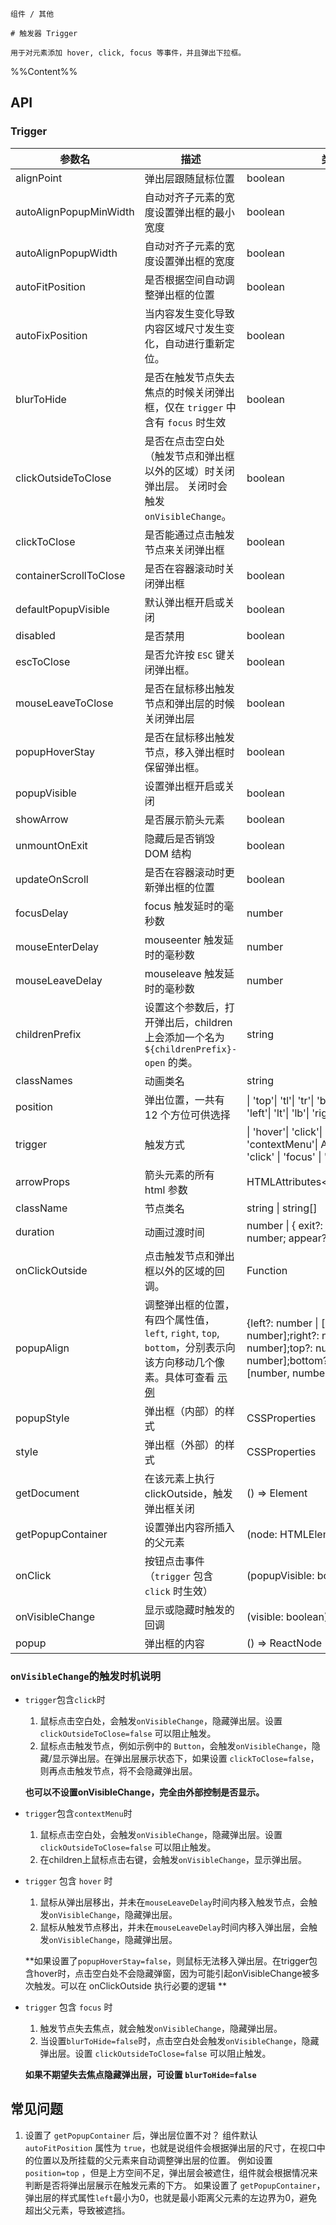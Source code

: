`````
组件 / 其他

# 触发器 Trigger

用于对元素添加 hover, click, focus 等事件，并且弹出下拉框。
`````

%%Content%%

## API

### Trigger

|参数名|描述|类型|默认值|版本|
|---|---|---|---|---|
|alignPoint|弹出层跟随鼠标位置|boolean |`-`|-|
|autoAlignPopupMinWidth|自动对齐子元素的宽度设置弹出框的最小宽度|boolean |`-`|-|
|autoAlignPopupWidth|自动对齐子元素的宽度设置弹出框的宽度|boolean |`-`|-|
|autoFitPosition|是否根据空间自动调整弹出框的位置|boolean |`true`|-|
|autoFixPosition|当内容发生变化导致内容区域尺寸发生变化，自动进行重新定位。|boolean |`true`|-|
|blurToHide|是否在触发节点失去焦点的时候关闭弹出框，仅在 `trigger` 中含有 `focus` 时生效|boolean |`true`|-|
|clickOutsideToClose|是否在点击空白处（触发节点和弹出框以外的区域）时关闭弹出层。 关闭时会触发 `onVisibleChange`。|boolean |`true`|-|
|clickToClose|是否能通过点击触发节点来关闭弹出框|boolean |`true`|-|
|containerScrollToClose|是否在容器滚动时关闭弹出框|boolean |`false`|2.34.0|
|defaultPopupVisible|默认弹出框开启或关闭|boolean |`-`|-|
|disabled|是否禁用|boolean |`-`|-|
|escToClose|是否允许按 `ESC` 键关闭弹出框。|boolean |`false`|-|
|mouseLeaveToClose|是否在鼠标移出触发节点和弹出层的时候关闭弹出层|boolean |`true`|2.22.0|
|popupHoverStay|是否在鼠标移出触发节点，移入弹出框时保留弹出框。|boolean |`true`|-|
|popupVisible|设置弹出框开启或关闭|boolean |`-`|-|
|showArrow|是否展示箭头元素|boolean |`-`|-|
|unmountOnExit|隐藏后是否销毁 DOM 结构|boolean |`true`|-|
|updateOnScroll|是否在容器滚动时更新弹出框的位置|boolean |`-`|2.32.0|
|focusDelay|focus 触发延时的毫秒数|number |`-`|-|
|mouseEnterDelay|mouseenter 触发延时的毫秒数|number |`100`|-|
|mouseLeaveDelay|mouseleave 触发延时的毫秒数|number |`100`|-|
|childrenPrefix|设置这个参数后，打开弹出后，children 上会添加一个名为 `${childrenPrefix}-open` 的类。|string |`-`|-|
|classNames|动画类名|string |`fadeId`|-|
|position|弹出位置，一共有 12 个方位可供选择|\| 'top'\| 'tl'\| 'tr'\| 'bottom'\| 'bl'\| 'br'\| 'left'\| 'lt'\| 'lb'\| 'right'\| 'rt'\| 'rb' |`bottom`|-|
|trigger|触发方式|\| 'hover'\| 'click'\| 'focus'\| 'contextMenu'\| Array<'hover' \| 'click' \| 'focus' \| 'contextMenu'> |`hover`|-|
|arrowProps|箭头元素的所有 html 参数|HTMLAttributes&lt;HTMLDivElement&gt; |`-`|-|
|className|节点类名|string \| string[] |`-`|-|
|duration|动画过渡时间|number \| { exit?: number; enter?: number; appear?: number } |`200`|-|
|onClickOutside|点击触发节点和弹出框以外的区域的回调。|Function |`-`|-|
|popupAlign|调整弹出框的位置，有四个属性值，`left`, `right`, `top`, `bottom`，分别表示向该方向移动几个像素。具体可查看 [示例](/react/components/trigger#设置弹窗位置偏移量)|{left?: number \| [number, number];right?: number \| [number, number];top?: number \| [number, number];bottom?: number \| [number, number];} |`{}`|-|
|popupStyle|弹出框（内部）的样式|CSSProperties |`-`|-|
|style|弹出框（外部）的样式|CSSProperties |`-`|-|
|getDocument|在该元素上执行 clickOutside，触发弹出框关闭|() => Element |`() => window.document`|-|
|getPopupContainer|设置弹出内容所插入的父元素|(node: HTMLElement) => Element |`-`|-|
|onClick|按钮点击事件（`trigger` 包含 `click` 时生效）|(popupVisible: boolean) => void |`-`|-|
|onVisibleChange|显示或隐藏时触发的回调|(visible: boolean) => void |`-`|-|
|popup|弹出框的内容|() => ReactNode |`-`|-|

### `onVisibleChange`的触发时机说明

- `trigger`包含`click`时
  1. 鼠标点击空白处，会触发`onVisibleChange`，隐藏弹出层。设置 `clickOutsideToClose=false` 可以阻止触发。
  2. 鼠标点击触发节点，例如示例中的 `Button`，会触发`onVisibleChange`，隐藏/显示弹出层。在弹出层展示状态下，如果设置 `clickToClose=false`，则再点击触发节点，将不会隐藏弹出层。

  **也可以不设置onVisibleChange，完全由外部控制是否显示。**

- `trigger`包含`contextMenu`时
  1. 鼠标点击空白处，会触发`onVisibleChange`，隐藏弹出层。设置 `clickOutsideToClose=false` 可以阻止触发。
  2. 在children上鼠标点击右键，会触发`onVisibleChange`，显示弹出层。

- `trigger` 包含 `hover` 时
  1. 鼠标从弹出层移出，并未在`mouseLeaveDelay`时间内移入触发节点，会触发`onVisibleChange`，隐藏弹出层。
  2. 鼠标从触发节点移出，并未在`mouseLeaveDelay`时间内移入弹出层，会触发`onVisibleChange`，隐藏弹出层。

  **如果设置了`popupHoverStay=false`，则鼠标无法移入弹出层。在trigger包含hover时，点击空白处不会隐藏弹窗，因为可能引起onVisibleChange被多次触发。可以在 onClickOutside 执行必要的逻辑 **

- `trigger` 包含 `focus` 时
  1. 触发节点失去焦点，就会触发`onVisibleChange`，隐藏弹出层。
  2. 当设置`blurToHide=false`时，点击空白处会触发`onVisibleChange`，隐藏弹出层。设置 `clickOutsideToClose=false` 可以阻止触发。

  **如果不期望失去焦点隐藏弹出层，可设置 `blurToHide=false`**


## 常见问题

1. 设置了 `getPopupContainer` 后，弹出层位置不对？
   组件默认 `autoFitPosition` 属性为 `true`，也就是说组件会根据弹出层的尺寸，在视口中的位置以及所挂载的父元素来自动调整弹出层的位置。
   例如设置 `position=top` ，但是上方空间不足，弹出层会被遮住，组件就会根据情况来判断是否将弹出层展示在触发元素的下方。
   如果设置了 `getPopupContainer`，弹出层的样式属性`left`最小为0，也就是最小距离父元素的左边界为0，避免超出父元素，导致被遮挡。

